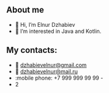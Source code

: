 ## About me
- 👋 Hi, I’m Elnur Dzhabiev
- 👀 I’m interested in Java and Kotlin.
## My contacts:
- :email: dzhabievelnur@gmail.com
- :email:  dzhabievelnur@mail.ru  
- :mobile phone: +7 999 999 99 99 -
- 2
